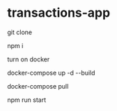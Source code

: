 # transactions-app

git clone

npm i

turn on docker

 docker-compose up -d --build

 docker-compose pull

 npm run start
